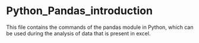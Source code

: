 # Python_Pandas_introduction

This file contains the commands of the pandas module in Python, which can be used during the analysis of data that is present in excel.
